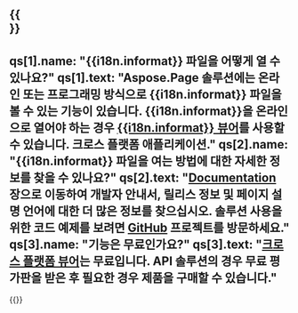 ﻿---
meta: true
translation: true
deploy: false
---

{{<section faqchild>}}
---
qs[1].name: "{{i18n.informat}} 파일을 어떻게 열 수 있나요?"
qs[1].text: "Aspose.Page 솔루션에는 온라인 또는 프로그래밍 방식으로 {{i18n.informat}} 파일을 볼 수 있는 기능이 있습니다. {{i18n.informat}}을 온라인으로 열어야 하는 경우 [{{i18n.informat}} 뷰어](https://products.aspose.app/page/conversion/{{i18n.informatlower}})를 사용할 수 있습니다. 크로스 플랫폼 애플리케이션."
qs[2].name: "{{i18n.informat}} 파일을 여는 방법에 대한 자세한 정보를 찾을 수 있나요?"
qs[2].text: "[Documentation](https://docs.aspose.com/page/) 장으로 이동하여 개발자 안내서, 릴리스 정보 및 페이지 설명 언어에 대한 더 많은 정보를 찾으십시오. 솔루션 사용을 위한 코드 예제를 보려면 [GitHub](https://github.com/aspose-page) 프로젝트를 방문하세요."
qs[3].name: "기능은 무료인가요?"
qs[3].text: "[크로스 플랫폼 뷰어](https://products.aspose.app/page/viewer)는 무료입니다. API 솔루션의 경우 무료 평가판을 받은 후 필요한 경우 제품을 구매할 수 있습니다."
---

{{<import path="/meta/schemas.md" section="faq">}} 